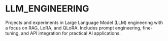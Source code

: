 # LLM_ENGINEERING
Projects and experiments in Large Language Model (LLM) engineering with a focus on RAG, LoRA, and QLoRA. Includes prompt engineering, fine-tuning, and API integration for practical AI applications.

